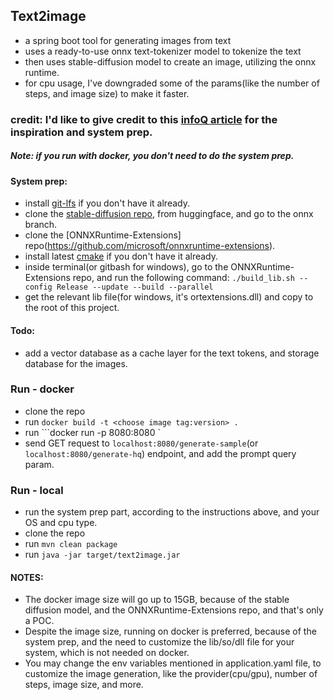 ## Text2image ##
- a spring boot tool for generating images from text
- uses a ready-to-use onnx text-tokenizer model to tokenize the text
- then uses stable-diffusion model to create an image, utilizing the onnx runtime.
- for cpu usage, I've downgraded some of the params(like the number of steps, and image size) to make it faster.

### credit: I'd like to give credit to this [infoQ article](https://www.infoq.com/news/2023/12/stable-diffusion-in-java/?source=post_page-----32dc3a2d14fc--------------------------------) for the inspiration and system prep. ###
##### Note: if you run with docker, you don't need to do the system prep. #####

#### System prep: ####
- install [git-lfs](https://git-lfs.com/) if you don't have it already.
- clone the [stable-diffusion repo](https://huggingface.co/runwayml/stable-diffusion-v1-5), from huggingface, and go to the onnx branch.
- clone the [ONNXRuntime-Extensions] repo(https://github.com/microsoft/onnxruntime-extensions).
- install latest [cmake](https://cmake.org/download/) if you don't have it already.
- inside terminal(or gitbash for windows), go to the ONNXRuntime-Extensions repo, and run the following command:
```./build_lib.sh --config Release --update --build --parallel```
- get the relevant lib file(for windows, it's ortextensions.dll) and copy to the root of this project.

#### Todo: ####
- add a vector database as a cache layer for the text tokens, and storage database for the images.
### Run - docker ###
- clone the repo
- run ```docker build -t <choose image tag:version> .```
- run ```docker run -p 8080:8080 <image tag:version>`
- send GET request to ```localhost:8080/generate-sample```(or ```localhost:8080/generate-hq```) endpoint, and add the prompt query param.

### Run - local ###
- run the system prep part, according to the instructions above, and your OS and cpu type. 
- clone the repo
- run ```mvn clean package```
- run ```java -jar target/text2image.jar```

#### NOTES: ####
- The docker image size will go up to 15GB, because of the stable diffusion model, and the ONNXRuntime-Extensions repo, and that's only a POC.
- Despite the image size, running on docker is preferred, because of the system prep, and the need to customize the lib/so/dll file for your system, which is not needed on docker.
- You may change the env variables mentioned in application.yaml file, to customize the image generation, like the provider(cpu/gpu), number of steps, image size, and more.